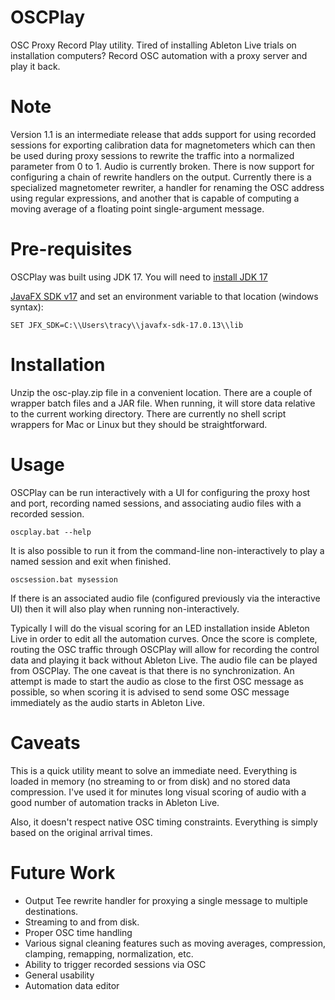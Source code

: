 # OSCPlay
OSC Proxy Record Play utility.  Tired of installing Ableton Live trials on installation computers? Record OSC automation with a proxy server and play it back.

# Note
Version 1.1 is an intermediate release that adds support for using recorded sessions for exporting calibration data for magnetometers which can then be used during proxy sessions to rewrite the traffic into a normalized parameter from 0 to 1.  Audio is currently broken.  There is now support for configuring a chain of rewrite handlers on the output.  Currently there is a specialized magnetometer rewriter, a handler for renaming the OSC address using regular expressions, and another that is capable of computing a moving average of a floating point single-argument message.

# Pre-requisites
OSCPlay was built using JDK 17.  You will need to
[install JDK 17](https://adoptium.net/temurin/releases/)

[JavaFX SDK v17](https://gluonhq.com/products/javafx/) and set an environment variable
to that location (windows syntax):
```
SET JFX_SDK=C:\\Users\tracy\\javafx-sdk-17.0.13\\lib
```

# Installation
Unzip the osc-play.zip file in a convenient location.  There are a couple of wrapper batch files and a JAR file.  When running, it will store data relative to the current working directory.  There are currently no shell script wrappers for Mac or Linux but they should be straightforward.


# Usage
OSCPlay can be run interactively with a UI for configuring the proxy host and port, recording named sessions, and associating audio files with a recorded session.
```
oscplay.bat --help
```


It is also possible to run it from the command-line non-interactively to play a named session and exit when finished.
```
oscsession.bat mysession
```

If there is an associated audio file (configured previously via the interactive UI) then it will also play when running non-interactively.

Typically I will do the visual scoring for an LED installation inside Ableton Live in order to edit all the automation curves.  Once the score is complete, routing the OSC traffic through OSCPlay will allow for recording the control data and playing it back without Ableton Live.  The audio file can be played from OSCPlay.  The one caveat is that there is no synchronization.  An attempt is made to start the audio as close to the first OSC message as possible, so when scoring it is advised to send some OSC message immediately as the audio starts in Ableton Live.

# Caveats
This is a quick utility meant to solve an immediate need.  Everything is loaded in memory (no streaming to or from disk) and no stored data compression.  I've used it for minutes long visual scoring of audio with a good number of automation tracks in Ableton Live.

Also, it doesn't respect native OSC timing constraints.  Everything is simply based on the original arrival times.

# Future Work
* Output Tee rewrite handler for proxying a single message to multiple destinations.
* Streaming to and from disk.
* Proper OSC time handling
* Various signal cleaning features such as moving averages, compression, clamping, remapping, normalization, etc.
* Ability to trigger recorded sessions via OSC 
* General usability
* Automation data editor



